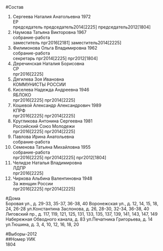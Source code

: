 #Состав  
1. Сергеева Наталия Анатольевна 1972  
    ЕР  
    председатель председатель2014[2225] председатель2012[1804]  
2. Наумова Татьяна Викторовна 1967  
    собрание-работа  
    заместитель прг2016[2181] заместитель2014[2225]  
3. Филимонова Ольга Владимировна 1962  
    собрание-работа  
    секретарь прг2014[2225] прг2012[1804]  
4. Деречинская Наталия Борисовна  
    СР  
    прг2016[2225]  
5. Дягилева Зоя Ивановна  
    КОММУНИСТЫ РОССИИ  
6. Киселева Надежда Андреевна 1946  
    ЯБЛОКО  
    прг2016[2225] прг2014[2225]  
7. Кошевой Александр Александрович 1989  
    КПРФ  
    прг2016[2225] прг2014[2225]  
8. Кругликова Антонина Сергеевна 1981  
    Российский Союз Молодежи  
    прг2016[2225] прг2014[2225]  
9. Павлова Ирина Анатольевна  
    собрание-работа  
10. Семенова Татьяна Михайловна 1955  
    собрание-работа  
    прг2016[2225] прг2014[2225] прг2012[1804]  
11. Челидзе Наталья Владимировна  
    ЛДПР  
    прг2016[2225]  
12. Чиркова Альбина Валентиновна 1948  
    За женщин России  
    прг2016[2225] прг2014[2225]  
  
#Дома  
Боровая ул., д. 29-33, 35-37, 36-38, 40 Воронежская ул., д. 12, 14, 15, 18, 24, 26-28 ул.Константина Заслонова, д. 26, 28-30, 32-34, 36-38, 40 Лиговский пр., д. 117, 119, 121, 125, 131, 133, 135, 137, 139, 141, 143, 147, 149 Набережная Обводного канала, д. 83 ул.Печатника Григорьева, д. 14 ул.Тюшина, д. 3, 4, 10, 12, 16, 18, 20  
  
#Выборы-2012  
##Номер УИК  
1804  
